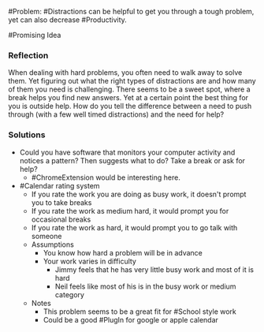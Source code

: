 #Problem: #Distractions can be helpful to get you through a tough problem, yet can also decrease #Productivity.

#Promising Idea

### Reflection

When dealing with hard problems, you often need to walk away to solve them. Yet figuring out what the right types of distractions are and how many of them you need is challenging. There seems to be a sweet spot, where a break helps you find new answers. Yet at a certain point the best thing for you is outside help. How do you tell the difference between a need to push through (with a few well timed distractions) and the need for help?

### Solutions
- Could you have software that monitors your computer activity and notices a pattern? Then suggests what to do? Take a break or ask for help?
	- #ChromeExtension would be interesting here.
- #Calendar rating system
	- If you rate the work you are doing as busy work, it doesn't prompt you to take breaks
	- If you rate the work as medium hard, it would prompt you for occasional breaks
	- If you rate the work as hard, it would prompt you to go talk with someone
	- Assumptions
		- You know how hard a problem will be in advance
		- Your work varies in difficulty
			- Jimmy feels that he has very little busy work and most of it is hard
			- Neil feels like most of his is in the busy work or medium category
	- Notes
		- This problem seems to be a great fit for #School style work
		- Could be a good #PlugIn for google or apple calendar
